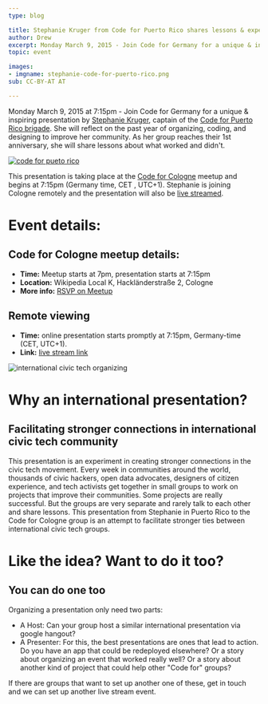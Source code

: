 ```yaml
---
type: blog

title: Stephanie Kruger from Code for Puerto Rico shares lessons & experiences with Code for Cologne, March 9
author: Drew
excerpt: Monday March 9, 2015 - Join Code for Germany for a unique & inspiring presentation by Stephanie Kruger, captain of the Code for Puerto Rico brigade. She will reflect on the past year of organizing, coding, and designing to improve her island.
topic: event

images:
- imgname: stephanie-code-for-puerto-rico.png
sub: CC-BY-AT AT

---
```


Monday March 9, 2015 at 7:15pm - Join Code for Germany for a unique & inspiring presentation by [Stephanie Kruger](https://twitter.com/skruger74), captain of the [Code for Puerto Rico brigade](http://code4puertorico.org/). She will reflect on the past year of organizing, coding, and designing to improve her community. As her group reaches their 1st anniversary, she will share lessons about what worked and didn't.

[![code for pueto rico](/blog/code4pr-logo.png)](http://code4puertorico.org/)

This presentation is taking place at the [Code for Cologne](http://codefor.de/koeln/) meetup and begins at 7:15pm (Germany time, CET , UTC+1). Stephanie is joining Cologne remotely and the presentation will also be [live streamed](http://www.youtube.com/watch?v=bDtF7AdzPGs).

# Event details:

## Code for Cologne meetup details:
 * __Time:__ Meetup starts at 7pm, presentation starts at 7:15pm
 * **Location:** Wikipedia Local K, Hackländerstraße 2, Cologne
 * **More info:** [RSVP on Meetup](http://www.meetup.com/OKLab-Koln-Meetup/events/220727771/)

## Remote viewing
 * **Time:** online presentation starts promptly at 7:15pm, Germany-time (CET, UTC+1).
 * **Link:** [live stream link](http://www.youtube.com/watch?v=bDtF7AdzPGs)

![international civic tech organizing](/blog/stephanie-code-for-puerto-rico.png)

# Why an international presentation?

## Facilitating stronger connections in international civic tech community

This presentation is an experiment in creating stronger connections in the civic tech movement. Every week in communities around the world, thousands of civic hackers, open data advocates, designers of citizen experience, and tech activists get together in small groups to work on projects that improve their communities. Some projects are really successful. But the groups are very separate and rarely talk to each other and share lessons. This presentation from Stephanie in Puerto Rico to the Code for Cologne group is an attempt to facilitate stronger ties between international civic tech groups.

# Like the idea? Want to do it too?

## You can do one too

Organizing a presentation only need two parts:

 * A Host: Can your group host a similar international presentation via google hangout?
 * A Presenter: For this, the best presentations are ones that lead to action. Do you have an app that could be redeployed elsewhere? Or a story about organizing an event that worked really well? Or a story about another kind of project that could help other "Code for" groups?

If there are groups that want to set up another one of these, get in touch and we can set up another live stream event.
